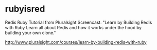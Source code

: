 rubyisred
=========

Redis Ruby Tutorial from Pluralsight Screencast:
"Learn by Building Redis with Ruby
Learn all about Redis and how it works under the hood by building your own
clone."

http://www.pluralsight.com/courses/learn-by-building-redis-with-ruby
